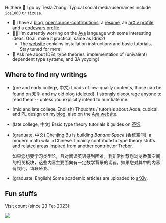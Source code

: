 Hi there 👋 I go by Tesla Zhang. Typical social media usernames include `ice1000` or `tizusa`.

+ 🌱 I have a [blog], [opensource-contributions], a [resume], an [arXiv profile], and a [codewars profile].
+ 👨‍💻 I'm currently working on the [Aya] language with some interesting ideas. Goal: make it practical, same as Idris2!
  + The [website][AyaWeb] contains installation instructions and basic tutorials. Stay tuned for more!
+ 💬 Ask me about IDEs, type theories, implementation of (univalent) dependent type systems, and 3A yoyoing!

## Where to find my writings

- (pre and early college, 中文) Loads of low-quality contents, those can be found on 知乎 and my old blog (deleted).
  I strongly discourage anyone to read them -- unless you explicitly intend to humiliate me.
- (mid and late college, English) Thoughts / tutorials about Agda, cubical, and PL design on my [blog],
  also on the [Aya website][AyaWeb].
- (late college, 中文) Basic type theory tutorials & guides on [茶饭](https://cha.fan/articles/7hPpxieZrGXd8diUzyxM).
- (graduate, 中文) [Chenjing Bu](https://github.com/abccsss) is building *Banana Space* ([香蕉空间](https://www.bananaspace.org)),
  a modern math wiki in Chinese. I mainly contribute to type theory stuffs and related areas inspired from another contributor Trebor.

  如果您想要学习类型论，且对阅读英语感到困难，我非常推荐您浏览香蕉空间的相关板块，这些内容主要面向有一定数学背景的读者。如果您对其中的内容有疑问，请联系我。
- (graduate, English) Some academic articles are uploaded to [arXiv][arXiv profile].

## Fun stuffs

 [blog]: https://ice1000.org
 [opensource-contributions]: https://ice1000.org/opensource-contributions
 [resume]: https://github.com/ice1000/resume
 [Guest0x0]: https://github.com/ice1000/guest0x0
 [research profile]: https://personal.psu.edu/yqz5714
 [arXiv profile]: https://arxiv.org/a/zhang_t_4
 [codewars profile]: https://www.codewars.com/users/ice1000
 [HoTT]: https://homotopytypetheory.org
 [Aya]: https://github.com/aya-prover/aya-dev
 [2LTT]: https://ncatlab.org/nlab/show/two-level+type+theory
 [XTT]: https://arxiv.org/abs/2003.01491
 [XTT-impl]: https://github.com/mb64/xtt
 [CCobs]: https://popl23.sigplan.org/details/POPL-2023-popl-research-papers/74/Impredicative-Observational-Equality
 [AyaWeb]: https://www.aya-prover.org

Visit count (since 23 Feb 2023):

![](https://count.getloli.com/get/@ice1000?theme=moebooru)
